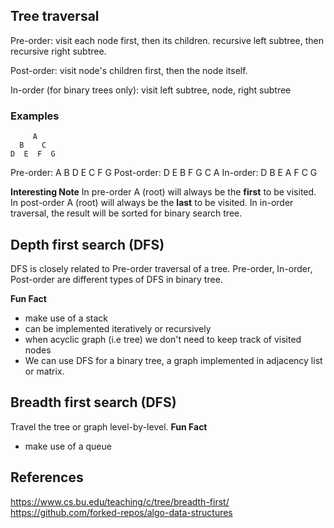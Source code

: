 ## Tree traversal

Pre-order: visit each node first, then its children. recursive left subtree, then recursive right subtree.

Post-order: visit node's children first, then the node itself.

In-order (for binary trees only): visit left subtree, node, right subtree

### Examples

```
     A
  B    C
D  E  F  G
```

Pre-order: A B D E C F G
Post-order: D E B F G C A
In-order: D B E A F C G

**Interesting Note**
In pre-order A (root) will always be the **first** to be visited.
In post-order A (root) will always be the **last** to be visited.
In in-order traversal, the result will be sorted for binary search tree.

## Depth first search (DFS)

DFS is closely related to Pre-order traversal of a tree.
Pre-order, In-order, Post-order are different types of DFS in binary tree.

**Fun Fact**

- make use of a stack
- can be implemented iteratively or recursively
- when acyclic graph (i.e tree) we don't need to keep track of visited nodes
- We can use DFS for a binary tree, a graph implemented in adjacency list or matrix.

## Breadth first search (DFS)

Travel the tree or graph level-by-level.
**Fun Fact**

- make use of a queue
  <!-- - can be implemented iteratively or recursively -->

## References

https://www.cs.bu.edu/teaching/c/tree/breadth-first/
https://github.com/forked-repos/algo-data-structures
